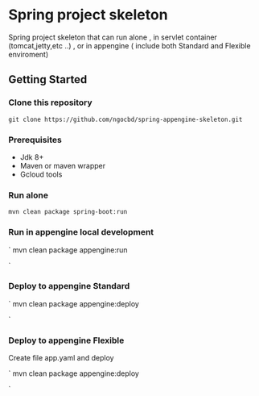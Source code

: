 # Spring project skeleton 

Spring project skeleton that can run alone , in servlet container (tomcat,jetty,etc ..) , or in appengine ( include both Standard and Flexible enviroment)


## Getting Started
### Clone this repository
`
git clone https://github.com/ngocbd/spring-appengine-skeleton.git
`

### Prerequisites
- Jdk 8+
- Maven or maven wrapper 
- Gcloud tools

### Run alone
`
mvn clean package spring-boot:run
`

### Run in appengine local development
`
mvn clean package appengine:run

`

### Deploy to appengine Standard


`
mvn clean package appengine:deploy

`

### Deploy to appengine Flexible

Create file app.yaml and deploy

`
mvn clean package appengine:deploy

`
